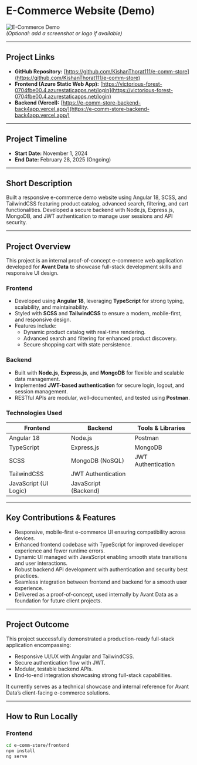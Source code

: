 # E-Commerce Website (Demo)

![E-Commerce Demo](https://victorious-forest-0704fbe00.4.azurestaticapps.net/assets/logo.png)  
*(Optional: add a screenshot or logo if available)*

---

## Project Links

- **GitHub Repository:** [https://github.com/KishanThorat111/e-comm-store](https://github.com/KishanThorat111/e-comm-store)  
- **Frontend (Azure Static Web App):** [https://victorious-forest-0704fbe00.4.azurestaticapps.net/login](https://victorious-forest-0704fbe00.4.azurestaticapps.net/login)  
- **Backend (Vercel):** [https://e-comm-store-backend-back4app.vercel.app/](https://e-comm-store-backend-back4app.vercel.app/)

---

## Project Timeline

- **Start Date:** November 1, 2024  
- **End Date:** February 28, 2025 (Ongoing)

---

## Short Description

Built a responsive e-commerce demo website using Angular 18, SCSS, and TailwindCSS featuring product catalog, advanced search, filtering, and cart functionalities. Developed a secure backend with Node.js, Express.js, MongoDB, and JWT authentication to manage user sessions and API security.

---

## Project Overview

This project is an internal proof-of-concept e-commerce web application developed for **Avant Data** to showcase full-stack development skills and responsive UI design. 

### Frontend

- Developed using **Angular 18**, leveraging **TypeScript** for strong typing, scalability, and maintainability.
- Styled with **SCSS** and **TailwindCSS** to ensure a modern, mobile-first, and responsive design.
- Features include:
  - Dynamic product catalog with real-time rendering.
  - Advanced search and filtering for enhanced product discovery.
  - Secure shopping cart with state persistence.

### Backend

- Built with **Node.js**, **Express.js**, and **MongoDB** for flexible and scalable data management.
- Implemented **JWT-based authentication** for secure login, logout, and session management.
- RESTful APIs are modular, well-documented, and tested using **Postman**.

### Technologies Used

| Frontend               | Backend                 | Tools & Libraries     |
|------------------------|-------------------------|----------------------|
| Angular 18             | Node.js                 | Postman              |
| TypeScript             | Express.js              | MongoDB              |
| SCSS                   | MongoDB (NoSQL)         | JWT Authentication   |
| TailwindCSS            | JWT Authentication      |                      |
| JavaScript (UI Logic)  | JavaScript (Backend)    |                      |

---

## Key Contributions & Features

- Responsive, mobile-first e-commerce UI ensuring compatibility across devices.
- Enhanced frontend codebase with TypeScript for improved developer experience and fewer runtime errors.
- Dynamic UI managed with JavaScript enabling smooth state transitions and user interactions.
- Robust backend API development with authentication and security best practices.
- Seamless integration between frontend and backend for a smooth user experience.
- Delivered as a proof-of-concept, used internally by Avant Data as a foundation for future client projects.

---

## Project Outcome

This project successfully demonstrated a production-ready full-stack application encompassing:

- Responsive UI/UX with Angular and TailwindCSS.
- Secure authentication flow with JWT.
- Modular, testable backend APIs.
- End-to-end integration showcasing strong full-stack capabilities.

It currently serves as a technical showcase and internal reference for Avant Data’s client-facing e-commerce solutions.

---

## How to Run Locally

### Frontend

```bash
cd e-comm-store/frontend
npm install
ng serve
